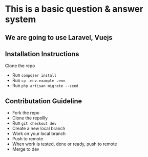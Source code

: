 # This is a basic question & answer system
## We are going to use Laravel, Vuejs

## Installation Instructions

Clone the repo

- Run `composer install`
- Run `cp .env.example .env`
- Run `php artisan migrate --seed`

## Contributation Guideline
* Fork the repo
* Clone the repollly
* Run `git checkout dev`
* Create a new local branch
* Work on your local branch
* Push to remote
* When work is tested, done or ready, push to remote
* Merge to dev
